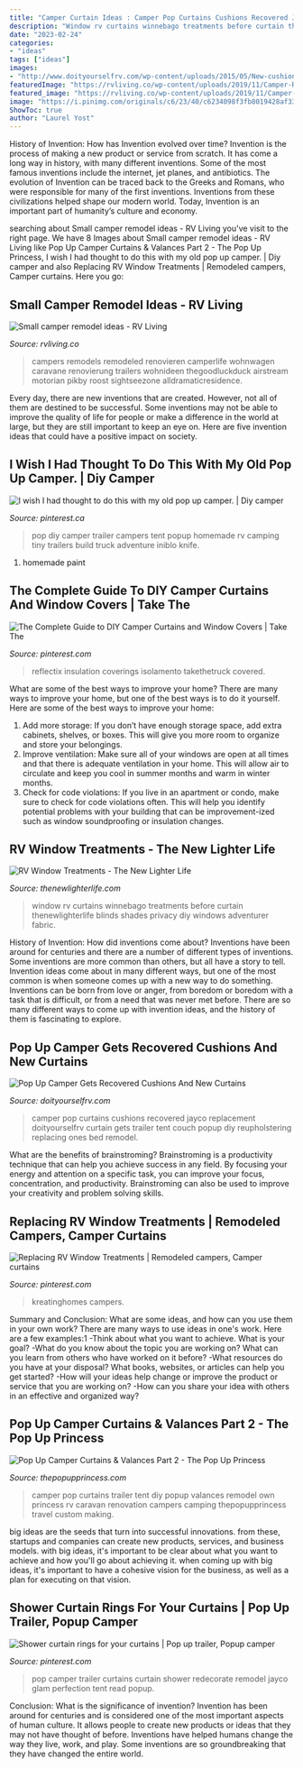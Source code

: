 ```yaml
---
title: "Camper Curtain Ideas : Camper Pop Curtains Cushions Recovered Jayco Replacement Doityourselfrv Curtain Gets Trailer Tent Couch Popup Diy Reupholstering Replacing Ones Bed Remodel"
description: "Window rv curtains winnebago treatments before curtain thenewlighterlife blinds shades privacy diy windows adventurer fabric"
date: "2023-02-24"
categories:
- "ideas"
tags: ["ideas"]
images:
- "http://www.doityourselfrv.com/wp-content/uploads/2015/05/New-cushions-in-pop-up-camper.jpg"
featuredImage: "https://rvliving.co/wp-content/uploads/2019/11/Camper-Remodels-21-683x1024.jpg"
featured_image: "https://rvliving.co/wp-content/uploads/2019/11/Camper-Remodels-21-683x1024.jpg"
image: "https://i.pinimg.com/originals/c6/23/40/c6234098f3fb8019428af338e4783de6.jpg"
ShowToc: true
author: "Laurel Yost"
---
```



History of Invention: How has Invention evolved over time?
Invention is the process of making a new product or service from scratch. It has come a long way in history, with many different inventions. Some of the most famous inventions include the internet, jet planes, and antibiotics. The evolution of Invention can be traced back to the Greeks and Romans, who were responsible for many of the first inventions. Inventions from these civilizations helped shape our modern world. Today, Invention is an important part of humanity’s culture and economy.

	

		
searching about Small camper remodel ideas - RV Living you've visit to the right page. We have 8 Images about Small camper remodel ideas - RV Living like Pop Up Camper Curtains &amp; Valances Part 2 - The Pop Up Princess, I wish I had thought to do this with my old pop up camper. | Diy camper and also Replacing RV Window Treatments | Remodeled campers, Camper curtains. Here you go:
		
    
## Small Camper Remodel Ideas - RV Living

<img loading=lazy src="https://rvliving.co/wp-content/uploads/2019/11/Camper-Remodels-21-683x1024.jpg" onerror="this.onerror=null;this.src='https://tse2.mm.bing.net/th?id=OIP.1i8loCpCMZWpMyZPIhxI5wHaLG&amp;pid=15.1';" alt="Small camper remodel ideas - RV Living">

_Source: rvliving.co_

>campers remodels remodeled renovieren camperlife wohnwagen caravane renovierung trailers wohnideen thegoodluckduck airstream motorian pikby roost sightseezone alldramaticresidence. 

	

Every day, there are new inventions that are created. However, not all of them are destined to be successful. Some inventions may not be able to improve the quality of life for people or make a difference in the world at large, but they are still important to keep an eye on. Here are five invention ideas that could have a positive impact on society.

    
## I Wish I Had Thought To Do This With My Old Pop Up Camper. | Diy Camper

<img loading=lazy src="https://i.pinimg.com/736x/32/15/6b/32156bd27e0ba435ec3cab39209c13c8--diy-rv-pop-up-campers.jpg" onerror="this.onerror=null;this.src='https://tse1.mm.bing.net/th?id=OIP.bFAzy02NqCpQhNRXRsTyVAEsDh&amp;pid=15.1';" alt="I wish I had thought to do this with my old pop up camper. | Diy camper">

_Source: pinterest.ca_

>pop diy camper trailer campers tent popup homemade rv camping tiny trailers build truck adventure iniblo knife. 

	

1. homemade paint

    
## The Complete Guide To DIY Camper Curtains And Window Covers | Take The

<img loading=lazy src="https://i.pinimg.com/originals/c6/23/40/c6234098f3fb8019428af338e4783de6.jpg" onerror="this.onerror=null;this.src='https://tse1.mm.bing.net/th?id=OIP.-wU2IW1HJDwMBy0OG1mnigHaFr&amp;pid=15.1';" alt="The Complete Guide to DIY Camper Curtains and Window Covers | Take The">

_Source: pinterest.com_

>reflectix insulation coverings isolamento takethetruck covered. 

	

What are some of the best ways to improve your home?
There are many ways to improve your home, but one of the best ways is to do it yourself. Here are some of the best ways to improve your home: 
1. Add more storage: If you don’t have enough storage space, add extra cabinets, shelves, or boxes. This will give you more room to organize and store your belongings. 
2. Improve ventilation: Make sure all of your windows are open at all times and that there is adequate ventilation in your home. This will allow air to circulate and keep you cool in summer months and warm in winter months. 
3. Check for code violations: If you live in an apartment or condo, make sure to check for code violations often. This will help you identify potential problems with your building that can be improvement-ized such as window soundproofing or insulation changes.

    
## RV Window Treatments - The New Lighter Life

<img loading=lazy src="http://i1.wp.com/www.thenewlighterlife.com/wp-content/uploads/2013/03/96-winnebago-adventurer-rv-window-curtains-before.jpg?resize=584%2C876" onerror="this.onerror=null;this.src='https://tse4.mm.bing.net/th?id=OIP.Yqe_9sAZWKIDjVsWfvnLygHaLH&amp;pid=15.1';" alt="RV Window Treatments - The New Lighter Life">

_Source: thenewlighterlife.com_

>window rv curtains winnebago treatments before curtain thenewlighterlife blinds shades privacy diy windows adventurer fabric. 

	

History of Invention: How did inventions come about?
Inventions have been around for centuries and there are a number of different types of inventions. Some inventions are more common than others, but all have a story to tell. Invention ideas come about in many different ways, but one of the most common is when someone comes up with a new way to do something. Inventions can be born from love or anger, from boredom or boredom with a task that is difficult, or from a need that was never met before. There are so many different ways to come up with invention ideas, and the history of them is fascinating to explore.

    
## Pop Up Camper Gets Recovered Cushions And New Curtains

<img loading=lazy src="http://www.doityourselfrv.com/wp-content/uploads/2015/05/New-cushions-in-pop-up-camper.jpg" onerror="this.onerror=null;this.src='https://tse3.mm.bing.net/th?id=OIP.0pHdD6GxA5yzGhmf6p4C2wHaFj&amp;pid=15.1';" alt="Pop Up Camper Gets Recovered Cushions And New Curtains">

_Source: doityourselfrv.com_

>camper pop curtains cushions recovered jayco replacement doityourselfrv curtain gets trailer tent couch popup diy reupholstering replacing ones bed remodel. 

	

What are the benefits of brainstroming?
Brainstroming is a productivity technique that can help you achieve success in any field. By focusing your energy and attention on a specific task, you can improve your focus, concentration, and productivity. Brainstroming can also be used to improve your creativity and problem solving skills.

    
## Replacing RV Window Treatments | Remodeled Campers, Camper Curtains

<img loading=lazy src="https://i.pinimg.com/736x/ef/e6/96/efe6963ceb2b09c27e273793ae2ae05f.jpg" onerror="this.onerror=null;this.src='https://tse2.mm.bing.net/th?id=OIP.wxnZsr_Quti9wV0zaGE1wgHaWO&amp;pid=15.1';" alt="Replacing RV Window Treatments | Remodeled campers, Camper curtains">

_Source: pinterest.com_

>kreatinghomes campers. 

	

Summary and Conclusion: What are some ideas, and how can you use them in your own work?
There are many ways to use ideas in one's work. Here are a few examples:1 
-Think about what you want to achieve. What is your goal? 
-What do you know about the topic you are working on? What can you learn from others who have worked on it before? 
-What resources do you have at your disposal? What books, websites, or articles can help you get started? 
-How will your ideas help change or improve the product or service that you are working on? 
-How can you share your idea with others in an effective and organized way?

    
## Pop Up Camper Curtains &amp; Valances Part 2 - The Pop Up Princess

<img loading=lazy src="http://www.thepopupprincess.com/wp-content/uploads/2015/05/curtainsheadercollage.jpg" onerror="this.onerror=null;this.src='https://tse4.mm.bing.net/th?id=OIP.vaqknx59cn8Zz0T1EIXqXQHaKl&amp;pid=15.1';" alt="Pop Up Camper Curtains &amp; Valances Part 2 - The Pop Up Princess">

_Source: thepopupprincess.com_

>camper pop curtains trailer tent diy popup valances remodel own princess rv caravan renovation campers camping thepopupprincess travel custom making. 

	

big ideas are the seeds that turn into successful innovations. from these, startups and companies can create new products, services, and business models. with big ideas, it's important to be clear about what you want to achieve and how you'll go about achieving it. when coming up with big ideas, it's important to have a cohesive vision for the business, as well as a plan for executing on that vision.

    
## Shower Curtain Rings For Your Curtains | Pop Up Trailer, Popup Camper

<img loading=lazy src="https://i.pinimg.com/736x/8b/61/90/8b619066e01bdd94dec3a559b3c9148e--shower-curtain-rings-shower-curtains.jpg" onerror="this.onerror=null;this.src='https://tse1.mm.bing.net/th?id=OIP.YAodJb0POaIE7V_ubNyHBwHaJ4&amp;pid=15.1';" alt="Shower curtain rings for your curtains | Pop up trailer, Popup camper">

_Source: pinterest.com_

>pop camper trailer curtains curtain shower redecorate remodel jayco glam perfection tent read popup. 

	

Conclusion: What is the significance of invention?
Invention has been around for centuries and is considered one of the most important aspects of human culture. It allows people to create new products or ideas that they may not have thought of before. Inventions have helped humans change the way they live, work, and play. Some inventions are so groundbreaking that they have changed the entire world.

